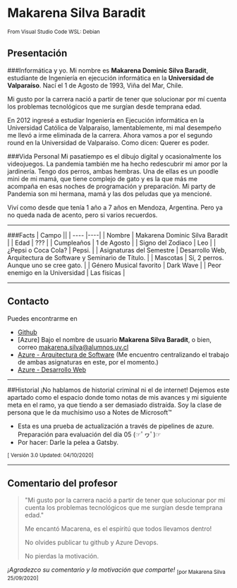 # Makarena Silva Baradit

 <sub>From Visual Studio Code WSL: Debian</sub>

## Presentación
###Informática y yo.
Mi nombre es **Makarena Dominic Silva Baradit**, estudiante de Ingeniería en ejecución informática en la **Universidad de Valparaíso**. Nací el 1 de Agosto de 1993, Viña del Mar, Chile.

Mi gusto por la carrera nació a partir de tener que solucionar por mí cuenta los problemas tecnológicos que me surgían desde temprana edad.

En 2012 ingresé a estudiar Ingeniería en Ejecución informática en la Universidad Católica de Valparaíso, lamentablemente, mi mal desempeño me llevó a irme eliminada de la carrera. Ahora vamos a por el segundo round en la Universidad de Valparaíso. Como dicen: Querer es poder.

###Vida Personal
Mi pasatiempo es el dibujo digital y ocasionalmente los videojuegos. La pandemia también me ha hecho redescubrir mi amor por la jardinería.
Tengo dos perros, ambas hembras. Una de ellas es un poodle mini de mi mamá, que tiene complejo de gato y es la que más me acompaña en esas noches de programación y preparación. Mi party de Pandemia son mi hermana, mamá y las dos peludas que ya mencioné.

Viví como desde que tenía 1 año a 7 años en Mendoza, Argentina. Pero ya no queda nada de acento, pero si varios recuerdos.
***
###Facts
| Campo ||
| ---- |----|
| Nombre | Makarena Dominic Silva Baradit  |
| Edad  | ???  |
| Cumpleaños | 1 de Agosto |
| Signo del Zodiaco | Leo |
| ¿Pepsi o Coca Cola? | Pepsi. |
| Asignaturas del Semestre | Desarrollo Web, Arquitectura de Software y Seminario de Título. |
| Mascotas | Sí, 2 perros. Aunque uno se cree gato. |
| Género Musical favorito | Dark Wave |
| Peor enemigo en la Universidad | Las físicas |

***
## Contacto
Puedes encontrarme en
- [Github](https://github.com/MakarenaSilvaB)
- [Azure] Bajo el nombre de usuario **Makarena Silva Baradit**, o bien, correo makarena.silva@alumnos.uv.cl 
- [Azure - Arquitectura de Software](https://dev.azure.com/ArquitecturaSW/) (Me encuentro centralizando el trabajo de ambas asignaturas en este, por el momento.)
- [Azure - Desarrollo Web](https://dev.azure.com/DesarrolloWB/)

***

##Historial
¡No hablamos de historial criminal ni el de internet! Dejemos este apartado como el espacio donde tomo notas de mis avances y mi siguiente meta en el ramo, ya que tiendo a ser demasiado distraída. Soy la clase de persona que le da muchísimo uso a Notes de Microsoft™
- Esta es una prueba de actualización a través de pipelines de azure. Preparación para evaluación del día 05 (☞ﾟヮﾟ)☞
- Por hacer: Darle la pelea a Gatsby. 
 
 <sub>[ Versión 3.0 Updated: 04/10/2020]</sub>

***
## Comentario del profesor
>"Mi gusto por la carrera nació a partir de tener que solucionar por mí cuenta los problemas tecnológicos que me surgían desde temprana edad."
>
>Me encantó Macarena, es el espiritú que todos llevamos dentro!
>
>No olvides publicar tu github y Azure Devops.
>
>No pierdas la motivación.

_¡Agradezco su comentario y la motivación que comparte!_
 <sub>[por Makarena Silva 25/09/2020]</sub>

